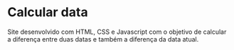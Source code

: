 # Calcular data
Site desenvolvido com HTML, CSS e Javascript com o objetivo de calcular a diferença entre duas datas e também a diferença da data atual. 
 
